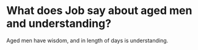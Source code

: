 # What does Job say about aged men and understanding?

Aged men have wisdom, and in length of days is understanding.
